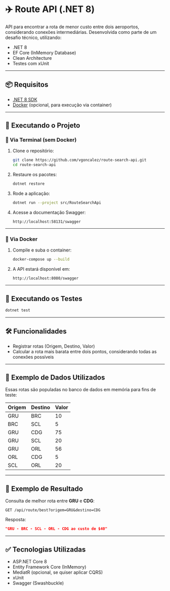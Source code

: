 # ✈️ Route API (.NET 8)

API para encontrar a rota de menor custo entre dois aeroportos, considerando conexões intermediárias. Desenvolvida como parte de um desafio técnico, utilizando:

- .NET 8
- EF Core (InMemory Database)
- Clean Architecture
- Testes com xUnit

---

## 📦 Requisitos

- [.NET 8 SDK](https://dotnet.microsoft.com/en-us/download)
- [Docker](https://www.docker.com/) (opcional, para execução via container)

---

## 🚀 Executando o Projeto

### 🔧 Via Terminal (sem Docker)

1. Clone o repositório:
   ```bash
   git clone https://github.com/vgoncalez/route-search-api.git
   cd route-search-api
   ```

2. Restaure os pacotes:
   ```bash
   dotnet restore
   ```

3. Rode a aplicação:
   ```bash
   dotnet run --project src/RouteSearchApi
   ```

4. Acesse a documentação Swagger:
   ```
   http://localhost:58131/swagger
   ```

---

### 🐳 Via Docker

1. Compile e suba o container:
   ```bash
   docker-compose up --build
   ```

2. A API estará disponível em:
   ```
   http://localhost:8080/swagger
   ```

---

## 🧪 Executando os Testes

```bash
dotnet test
```

---

## 🛠️ Funcionalidades

- Registrar rotas (Origem, Destino, Valor)
- Calcular a rota mais barata entre dois pontos, considerando todas as conexões possíveis

---

## 📘 Exemplo de Dados Utilizados

Essas rotas são populadas no banco de dados em memória para fins de teste:

| Origem | Destino | Valor |
|--------|---------|--------|
| GRU    | BRC     | 10     |
| BRC    | SCL     | 5      |
| GRU    | CDG     | 75     |
| GRU    | SCL     | 20     |
| GRU    | ORL     | 56     |
| ORL    | CDG     | 5      |
| SCL    | ORL     | 20     |

---

## 🧮 Exemplo de Resultado

Consulta de melhor rota entre **GRU** e **CDG**:

```
GET /api/route/best?origem=GRU&destino=CDG
```

Resposta:
```json
"GRU - BRC - SCL - ORL - CDG ao custo de $40"
```
---

## ✅ Tecnologias Utilizadas

- ASP.NET Core 8
- Entity Framework Core (InMemory)
- MediatR (opcional, se quiser aplicar CQRS)
- xUnit
- Swagger (Swashbuckle)